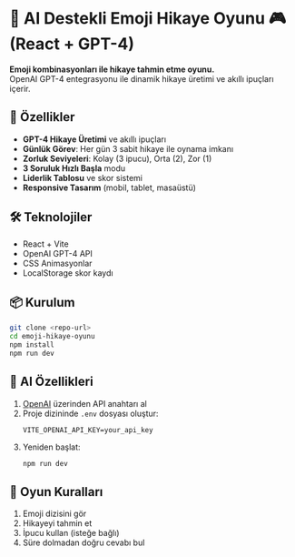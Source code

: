 # 🤖 AI Destekli Emoji Hikaye Oyunu 🎮 (React + GPT-4)


**Emoji kombinasyonları ile hikaye tahmin etme oyunu.**  
OpenAI GPT-4 entegrasyonu ile dinamik hikaye üretimi ve akıllı ipuçları içerir.

## 🚀 Özellikler

- **GPT-4 Hikaye Üretimi** ve akıllı ipuçları
- **Günlük Görev**: Her gün 3 sabit hikaye ile oynama imkanı
- **Zorluk Seviyeleri**: Kolay (3 ipucu), Orta (2), Zor (1)
- **3 Soruluk Hızlı Başla** modu
- **Liderlik Tablosu** ve skor sistemi
- **Responsive Tasarım** (mobil, tablet, masaüstü)


## 🛠 Teknolojiler
- React + Vite  
- OpenAI GPT-4 API  
- CSS Animasyonlar  
- LocalStorage skor kaydı

## 📦 Kurulum
```bash
git clone <repo-url>
cd emoji-hikaye-oyunu
npm install
npm run dev
```

## 🤖 AI Özellikleri
1. [OpenAI](https://platform.openai.com/) üzerinden API anahtarı al  
2. Proje dizininde `.env` dosyası oluştur:
   ```
   VITE_OPENAI_API_KEY=your_api_key
   ```
3. Yeniden başlat:
   ```bash
   npm run dev
   ```

## 🎯 Oyun Kuralları
1. Emoji dizisini gör  
2. Hikayeyi tahmin et  
3. İpucu kullan (isteğe bağlı)  
4. Süre dolmadan doğru cevabı bul  
